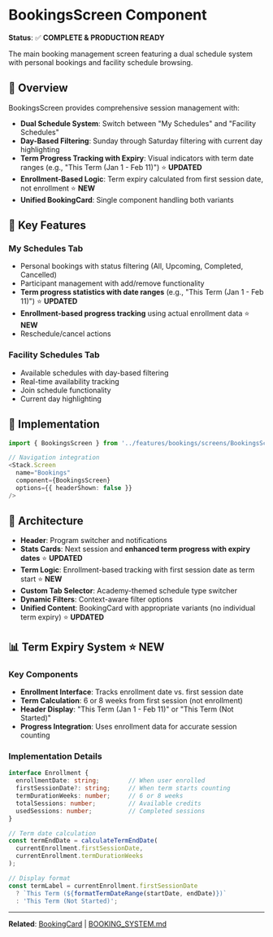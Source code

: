 # BookingsScreen Component

**Status**: ✅ **COMPLETE & PRODUCTION READY**

The main booking management screen featuring a dual schedule system with personal bookings and facility schedule browsing.

## 🎯 Overview

BookingsScreen provides comprehensive session management with:
- **Dual Schedule System**: Switch between "My Schedules" and "Facility Schedules"
- **Day-Based Filtering**: Sunday through Saturday filtering with current day highlighting
- **Term Progress Tracking with Expiry**: Visual indicators with term date ranges (e.g., "This Term (Jan 1 - Feb 11)") ⭐ **UPDATED**
- **Enrollment-Based Logic**: Term expiry calculated from first session date, not enrollment ⭐ **NEW**
- **Unified BookingCard**: Single component handling both variants

## 📱 Key Features

### My Schedules Tab
- Personal bookings with status filtering (All, Upcoming, Completed, Cancelled)
- Participant management with add/remove functionality
- **Term progress statistics with date ranges** (e.g., "This Term (Jan 1 - Feb 11)") ⭐ **UPDATED**
- **Enrollment-based progress tracking** using actual enrollment data ⭐ **NEW**
- Reschedule/cancel actions

### Facility Schedules Tab
- Available schedules with day-based filtering
- Real-time availability tracking
- Join schedule functionality
- Current day highlighting

## 🔧 Implementation

```typescript
import { BookingsScreen } from '../features/bookings/screens/BookingsScreen';

// Navigation integration
<Stack.Screen 
  name="Bookings" 
  component={BookingsScreen}
  options={{ headerShown: false }}
/>
```

## 🎨 Architecture

- **Header**: Program switcher and notifications
- **Stats Cards**: Next session and **enhanced term progress with expiry dates** ⭐ **UPDATED**
- **Term Logic**: Enrollment-based tracking with first session date as term start ⭐ **NEW**
- **Custom Tab Selector**: Academy-themed schedule type switcher
- **Dynamic Filters**: Context-aware filter options
- **Unified Content**: BookingCard with appropriate variants (no individual term expiry) ⭐ **UPDATED**

## 📊 Term Expiry System ⭐ **NEW**

### Key Components
- **Enrollment Interface**: Tracks enrollment date vs. first session date
- **Term Calculation**: 6 or 8 weeks from first session (not enrollment)
- **Header Display**: "This Term (Jan 1 - Feb 11)" or "This Term (Not Started)"
- **Progress Integration**: Uses enrollment data for accurate session counting

### Implementation Details
```typescript
interface Enrollment {
  enrollmentDate: string;        // When user enrolled
  firstSessionDate?: string;     // When term starts counting
  termDurationWeeks: number;     // 6 or 8 weeks
  totalSessions: number;         // Available credits
  usedSessions: number;          // Completed sessions
}

// Term date calculation
const termEndDate = calculateTermEndDate(
  currentEnrollment.firstSessionDate, 
  currentEnrollment.termDurationWeeks
);

// Display format
const termLabel = currentEnrollment.firstSessionDate 
  ? `This Term (${formatTermDateRange(startDate, endDate)})`
  : 'This Term (Not Started)';
```

---

**Related**: [BookingCard](./BookingCard.md) | [BOOKING_SYSTEM.md](../../features/BOOKING_SYSTEM.md)